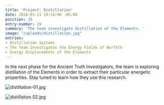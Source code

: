 ```yaml
---
title: 'Project: Distillation'
date: 2016-01-11 19:14:00 -05:00
position: 20
entry-number: 19
summary: 'The team investigate distillation of the Elements. '
image: "/uploads/distillation.jpg"
entries:
- Distillation Systems
- The Team Investigates the Energy Fields of Norfolk
- Energy Displacements of the Elements
---
```


In the next phase for the Ancient Truth Investigators, the team is exploring distillation of the Elements in order to extract their particular energetic properties. Stay tuned to learn how they use this research.

![distillation-01.jpg](/uploads/distillation-01.jpg)

![distillation 02.jpg](/uploads/distillation%2002.jpg)